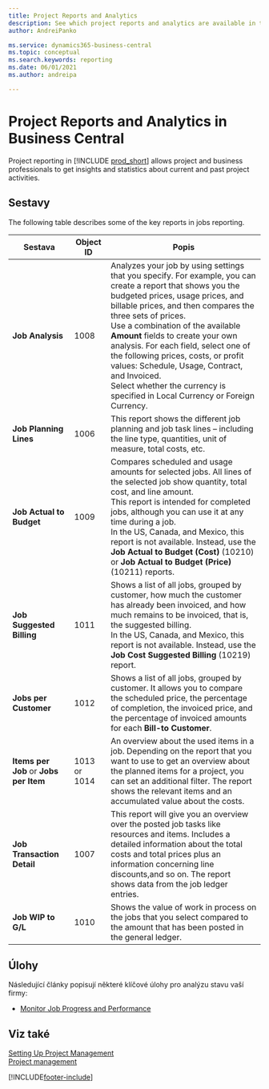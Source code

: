 ```yaml
---
title: Project Reports and Analytics
description: See which project reports and analytics are available in the standard version of Business Central so that you can keep track of your business.
author: AndreiPanko

ms.service: dynamics365-business-central
ms.topic: conceptual
ms.search.keywords: reporting
ms.date: 06/01/2021
ms.author: andreipa

---
```

# Project Reports and Analytics in Business Central

Project reporting in [!INCLUDE [prod_short](includes/prod_short.md)] allows project and business professionals to get insights and statistics about current and past project activities.

## Sestavy

The following table describes some of the key reports in jobs reporting.

| Sestava | Object ID | Popis |
|---------|---------|---------|
| **Job Analysis** | 1008 | Analyzes your job by using settings that you specify. For example, you can create a report that shows you the budgeted prices, usage prices, and billable prices, and then compares the three sets of prices.<br>Use a combination of the available **Amount** fields to create your own analysis. For each field, select one of the following prices, costs, or profit values: Schedule, Usage, Contract, and Invoiced. <br>Select whether the currency is specified in Local Currency or Foreign Currency. |
| **Job Planning Lines** | 1006 | This report shows the different job planning and job task lines – including the line type, quantities, unit of measure, total costs, etc. |
| **Job Actual to Budget** | 1009 | Compares scheduled and usage amounts for selected jobs. All lines of the selected job show quantity, total cost, and line amount. <br>This report is intended for completed jobs, although you can use it at any time during a job.<br>In the US, Canada, and Mexico, this report is not available. Instead, use the **Job Actual to Budget (Cost)** (10210) or **Job Actual to Budget (Price)** (10211) reports. |
| **Job Suggested Billing** | 1011 | Shows a list of all jobs, grouped by customer, how much the customer has already been invoiced, and how much remains to be invoiced, that is, the suggested billing. <br>In the US, Canada, and Mexico, this report is not available. Instead, use the **Job Cost Suggested Billing** (10219) report. |
| **Jobs per Customer** | 1012 | Shows a list of all jobs, grouped by customer. It allows you to compare the scheduled price, the percentage of completion, the invoiced price, and the percentage of invoiced amounts for each **Bill-to Customer**. |
| **Items per Job** or **Jobs per Item** | 1013 or 1014 | An overview about the used items in a job. Depending on the report that you want to use to get an overview about the planned items for a project, you can set an additional filter. The report shows the relevant items and an accumulated value about the costs. |
| **Job Transaction Detail** | 1007 | This report will give you an overview over the posted job tasks like resources and items. Includes a detailed information about the total costs and total prices plus an information concerning line discounts,and so on. The report shows data from the job ledger entries. |
| **Job WIP to G/L** | 1010 | Shows the value of work in process on the jobs that you select compared to the amount that has been posted in the general ledger. |




## Úlohy

Následující články popisují některé klíčové úlohy pro analýzu stavu vaší firmy:

* [Monitor Job Progress and Performance](projects-how-monitor-progress-performance.md)


## Viz také

[Setting Up Project Management](projects-setup-projects.md)  
[Project management](projects-manage-projects.md)

[!INCLUDE[footer-include](includes/footer-banner.md)]
